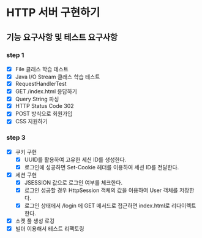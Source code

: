 # HTTP 서버 구현하기

## 기능 요구사항 및 테스트 요구사항
### step 1
- [x] File 클래스 학습 테스트
- [x] Java I/O Stream 클래스 학습 테스트
- [x] RequestHandlerTest
- [x] GET /index.html 응답하기
- [x] Query String 파싱
- [x] HTTP Status Code 302
- [x] POST 방식으로 회원가입
- [x] CSS 지원하기

### step 3
- [x] 쿠키 구현
  - [x] UUID를 활용하여 고유한 세션 ID를 생성한다.
  - [x] 로그인에 성공하면 Set-Cookie 헤더를 이용하여 세션 ID를 전달한다.
- [x] 세션 구현
  - [x] JSESSION 값으로 로그인 여부를 체크한다.
  - [x] 로그인 성공할 경우 HttpSession 객체의 값을 이용하여 User 객체를 저장한다.
  - [x] 로그인 상태에서 /login 에 GET 메서드로 접근하면 index.html로 리다이렉트한다.
  
- [x] 소켓 풀 생성 로깅
- [x] 빌더 이용해서 테스트 리팩토링